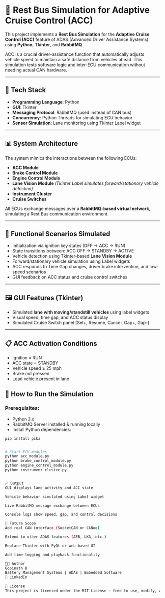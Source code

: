 # 🚗 Rest Bus Simulation for Adaptive Cruise Control (ACC)

This project implements a **Rest Bus Simulation** for the **Adaptive Cruise Control (ACC)** feature of ADAS (Advanced Driver Assistance Systems) using **Python**, **Tkinter**, and **RabbitMQ**.

ACC is a crucial driver-assistance function that automatically adjusts vehicle speed to maintain a safe distance from vehicles ahead. This simulation tests software logic and inter-ECU communication without needing actual CAN hardware.

---

## 🔧 Tech Stack

- **Programming Language**: Python  
- **GUI**: Tkinter  
- **Messaging Protocol**: RabbitMQ (used instead of CAN bus)  
- **Concurrency**: Python Threads for simulating ECU behavior  
- **Sensor Simulation**: Lane monitoring using Tkinter Label widget

---

## 📊 System Architecture

The system mimics the interactions between the following ECUs:

- **ACC Module**
- **Brake Control Module**
- **Engine Control Module**
- **Lane Vision Module** *(Tkinter Label simulates forward/stationary vehicle detection)*
- **Instrument Cluster**
- **Cruise Switches**

All ECUs exchange messages over a **RabbitMQ-based virtual network**, simulating a Rest Bus communication environment.

---

## 🧠 Functional Scenarios Simulated

- Initialization via ignition key states (OFF → ACC → RUN)
- State transitions between: ACC OFF → STANDBY → ACTIVE
- Vehicle detection using Tkinter-based **Lane Vision Module**
- Forward/stationary vehicle simulation using Label widgets
- ACC responds to Time Gap changes, driver brake intervention, and low-speed scenarios
- GUI feedback on ACC status and cruise control switches

---

## 🖼️ GUI Features (Tkinter)

- Simulated **lane with moving/standstill vehicles** using label widgets
- Visual speed, time gap, and ACC status display
- Simulated Cruise Switch panel (Set+, Resume, Cancel, Gap+, Gap-)

---

## 📋 ACC Activation Conditions

- Ignition = RUN  
- ACC state = STANDBY  
- Vehicle speed ≥ 25 mph  
- Brake not pressed  
- Lead vehicle present in lane



## 🚀 How to Run the Simulation

### Prerequisites:
- Python 3.x
- RabbitMQ Server installed & running locally
- Install Python dependencies:
```bash
pip install pika


# Start ECU modules
python acc_module.py
python brake_control_module.py
python engine_control_module.py
python instrument_cluster.py


✅ Output
GUI displays lane activity and ACC state

Vehicle behavior simulated using Label widget

Live RabbitMQ message exchange between ECUs

Console logs show speed, gap, and control decisions

🏁 Future Scope
Add real CAN interface (SocketCAN or CANoe)

Extend to other ADAS features (AEB, LKA, etc.)

Replace Tkinter with PyQt or web-based UI

Add time-logging and playback functionality

👨‍💻 Author
Gopinath B
Battery Management Systems | ADAS | Embedded Software
🔗 LinkedIn

🪪 License
This project is licensed under the MIT License – free to use, modify, and distribute.